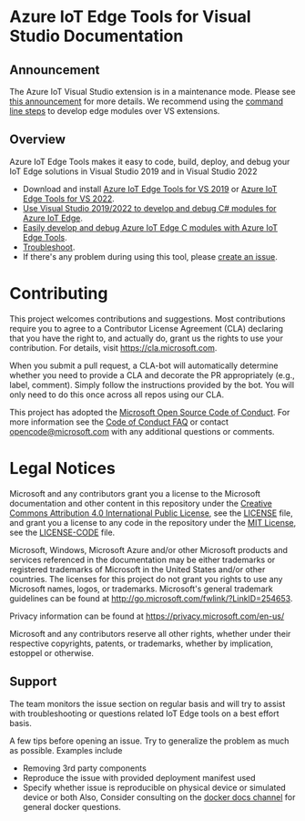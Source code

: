
# Azure IoT Edge Tools for Visual Studio Documentation

## Announcement
The Azure IoT Visual Studio extension is in a maintenance mode. Please see [this announcement](https://github.com/microsoft/vs-azure-iot-edge-docs/issues/42) for more details. We recommend using the [command line steps](https://learn.microsoft.com/en-us/azure/iot-edge/how-to-vs-code-develop-module?view=iotedge-1.4&branch=pr-en-us-203829&tabs=csharp&pivots=iotedge-dev-cli) to develop edge modules over VS extensions.

## Overview
Azure IoT Edge Tools makes it easy to code, build, deploy, and debug your IoT Edge solutions in Visual Studio 2019 and in Visual Studio 2022
- Download and install [Azure IoT Edge Tools for VS 2019](https://marketplace.visualstudio.com/items?itemName=vsc-iot.vs16iotedgetools) or [Azure IoT Edge Tools for VS 2022](https://marketplace.visualstudio.com/items?itemName=vsc-iot.vs17iotedgetools).
- [Use Visual Studio 2019/2022 to develop and debug C# modules for Azure IoT Edge](https://docs.microsoft.com/azure/iot-edge/how-to-visual-studio-develop-csharp-module).
- [Easily develop and debug Azure IoT Edge C modules with Azure IoT Edge Tools](https://devblogs.microsoft.com/iotdev/easily-develop-and-debug-azure-iot-edge-c-modules-with-azure-iot-edge-tools-preview-0-3-1/).
- [Troubleshoot](https://github.com/Microsoft/vs-azure-iot-edge-docs/wiki/Troubleshoot).
- If there's any problem during using this tool, please [create an issue](https://github.com/Microsoft/vs-azure-iot-edge-docs/issues/new).

# Contributing

This project welcomes contributions and suggestions.  Most contributions require you to agree to a
Contributor License Agreement (CLA) declaring that you have the right to, and actually do, grant us
the rights to use your contribution. For details, visit https://cla.microsoft.com.

When you submit a pull request, a CLA-bot will automatically determine whether you need to provide
a CLA and decorate the PR appropriately (e.g., label, comment). Simply follow the instructions
provided by the bot. You will only need to do this once across all repos using our CLA.

This project has adopted the [Microsoft Open Source Code of Conduct](https://opensource.microsoft.com/codeofconduct/).
For more information see the [Code of Conduct FAQ](https://opensource.microsoft.com/codeofconduct/faq/) or
contact [opencode@microsoft.com](mailto:opencode@microsoft.com) with any additional questions or comments.

# Legal Notices

Microsoft and any contributors grant you a license to the Microsoft documentation and other content
in this repository under the [Creative Commons Attribution 4.0 International Public License](https://creativecommons.org/licenses/by/4.0/legalcode),
see the [LICENSE](LICENSE) file, and grant you a license to any code in the repository under the [MIT License](https://opensource.org/licenses/MIT), see the
[LICENSE-CODE](LICENSE-CODE) file.

Microsoft, Windows, Microsoft Azure and/or other Microsoft products and services referenced in the documentation
may be either trademarks or registered trademarks of Microsoft in the United States and/or other countries.
The licenses for this project do not grant you rights to use any Microsoft names, logos, or trademarks.
Microsoft's general trademark guidelines can be found at http://go.microsoft.com/fwlink/?LinkID=254653.

Privacy information can be found at https://privacy.microsoft.com/en-us/

Microsoft and any contributors reserve all other rights, whether under their respective copyrights, patents,
or trademarks, whether by implication, estoppel or otherwise.

## Support
The team monitors the issue section on regular basis and will try to assist with troubleshooting or questions related IoT Edge tools on a best effort basis.
	
A few tips before opening an issue. Try to generalize the problem as much as possible. Examples include
- Removing 3rd party components
- Reproduce the issue with provided deployment manifest used
- Specify whether issue is reproducible on physical device or simulated device or both
Also, Consider consulting on the [docker docs channel](https://github.com/docker/docker.github.io) for general docker questions.
